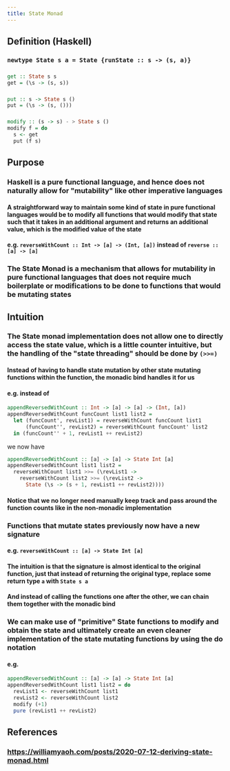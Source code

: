 ```yaml
---
title: State Monad
---
```


## Definition (Haskell)
### `newtype State s a = State {runState :: s -> (s, a)}`
###
```haskell
get :: State s s
get = (\s -> (s, s))
```
###
```haskell
put :: s -> State s ()
put = (\s -> (s, ()))
```
###
```haskell
modify :: (s -> s) - > State s ()
modify f = do
  s <- get
  put (f s)
```
## Purpose
### Haskell is a pure functional language, and hence does not naturally allow for "mutability" like other imperative languages
#### A straightforward way to maintain some kind of state in pure functional languages would be to modify all functions that would modify that state such that it takes in an additional argument and returns an additional value, which is the modified value of the state
#### e.g. `reverseWithCount :: Int -> [a] -> (Int, [a])` instead of `reverse :: [a] -> [a]`
### The State Monad is a mechanism that allows for mutability in pure functional languages that does not require much boilerplate or modifications to be done to functions that would be mutating states
## Intuition
### The State monad implementation does not allow one to directly access the state value, which is a little counter intuitive, but the handling of the "state threading" should be done by `(>>=)`
#### Instead of having to handle state mutation by other state mutating functions within the function, the monadic bind handles it for us
#### e.g. instead of 
```haskell
appendReversedWithCount :: Int -> [a] -> [a] -> (Int, [a])
appendReversedWithCount funcCount list1 list2 =
  let (funcCount', revList1) = reverseWithCount funcCount list1
      (funcCount'', revList2) = reverseWithCount funcCount' list2
  in (funcCount'' + 1, revList1 ++ revList2)
```
we now have
```haskell
appendReversedWithCount :: [a] -> [a] -> State Int [a]
appendReversedWithCount list1 list2 =
  reverseWithCount list1 >>= (\revList1 ->
    reverseWithCount list2 >>= (\revList2 ->
      State (\s -> (s + 1, revList1 ++ revList2))))
```
#### Notice that we no longer need manually keep track and pass around the function counts like in the non-monadic implementation
### Functions that mutate states previously now have a new signature
#### e.g. `reverseWithCount :: [a] -> State Int [a]`
#### The intuition is that the signature is almost identical to the original function, just that instead of returning the original type, replace some return type `a` with `State s a`
#### And instead of calling the functions one after the other, we can chain them together with the monadic bind
### We can make use of "primitive" State functions to modify and obtain the state and ultimately create an even cleaner implementation of the state mutating functions by using the do notation
#### e.g.
```haskell
appendReversedWithCount :: [a] -> [a] -> State Int [a]
appendReversedWithCount list1 list2 = do
  revList1 <- reverseWithCount list1
  revList2 <- reverseWithCount list2
  modify (+1)
  pure (revList1 ++ revList2)
```
## References
### https://williamyaoh.com/posts/2020-07-12-deriving-state-monad.html
